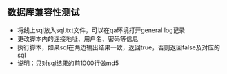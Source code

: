 ## 数据库兼容性测试
- 将线上sql放入sql.txt文件，可以在qa环境打开general log记录
- 更改脚本内的连接地址、用户名、密码等信息
- 执行脚本，如果sql在两边输出结果一致，返回true，否则返回false及对应的sql
- 说明：只对sql结果的前1000行做md5 
